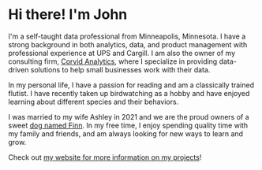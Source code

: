 # Hi there! I'm John 

I'm a self-taught data professional from Minneapolis, Minnesota. I have a strong background in both analytics, data, and product management with professional experience at UPS and Cargill. I am also the owner of my consulting firm, [Corvid Analytics](http://www.corvidanalytics.com), where I specialize in providing data-driven solutions to help small businesses work with their data.

In my personal life, I have a passion for reading and am a classically trained flutist. I have recently taken up birdwatching as a hobby and have enjoyed learning about different species and their behaviors.

I was married to my wife Ashley in 2021 and we are the proud owners of a sweet [dog named Finn](https://www.instagram.com/thedognamedfinn/). In my free time, I enjoy spending quality time with my family and friends, and am always looking for new ways to learn and grow.

Check out [my website for more information on my projects](https://johnthompson.io/portfolio)!
